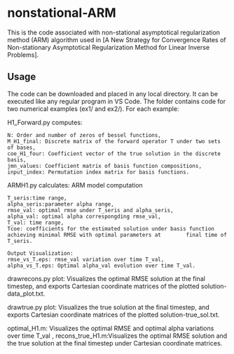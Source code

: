 # nonstational-ARM
This is the code associated with non-stational asymptotical regularization method (ARM) algorithm used in [A New Strategy for Convergence Rates of  Non-stationary Asymptotical Regularization Method for Linear Inverse Problems].
## Usage
The code can be downloaded and placed in any local directory. It can be executed like any regular program in VS Code.
The folder contains code for two numerical examples (ex1/ and ex2/). For each example:

H1_Forward.py computes:    
    
    N: Order and number of zeros of bessel functions,
    M_H1_final: Discrete matrix of the forward operator T under two sets of bases,
    coe_H1_four: Coefficient vector of the true solution in the discrete basis,
    jmn_values: Coefficient matrix of basis function compositions,
    input_index: Permutation index matrix for basis functions.

ARMH1.py calculates:
    ARM model computation
    
    T_seris:time range,
    alpha_seris:parameter alpha range,
    rmse_val: optimal rmse under T_seris and alpha_seris,
    alpha_val: optimal alpha correspongding rmse_val,
    T_val: time range,
    Tcoe: coefficients for the estimated solution under basis function achieving minimal RMSE with optimal parameters at        final time of T_seris.

    Output Visualization:
    rmse_vs_T.eps: rmse_val variation over time T_val,
    alpha_vs_T.eps: Optimal alpha_val evolution over time T_val.

drawrecons.py plot:
    Visualizes the optimal RMSE solution at the final timestep, and exports Cartesian coordinate matrices of the plotted solution-data_plot.txt.

drawtrue.py plot:
    Visualizes the true solution at the final timestep, and exports Cartesian coordinate matrices of the plotted solution-true_sol.txt.
    
optimal_H1.m: Visualizes the optimal RMSE and optimal alpha variations over time T_val ,
recons_true_H1.m:Visualizes the optimal RMSE solution and the true solution at the final timestep under Cartesian coordinate matrices.

    
